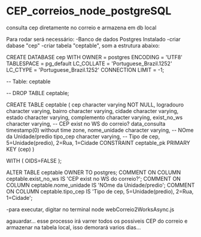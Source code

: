 # CEP_correios_node_postgreSQL
consulta cep diretamente no correio e armazena em db local



Para rodar será necessário:
-Banco de dados Postgres Instalado
-criar dabase "cep"
-criar tabela "ceptable", som a estrutura abaixo:

   CREATE DATABASE cep
  WITH OWNER = postgres
       ENCODING = 'UTF8'
       TABLESPACE = pg_default
       LC_COLLATE = 'Portuguese_Brazil.1252'
       LC_CTYPE = 'Portuguese_Brazil.1252'
       CONNECTION LIMIT = -1;


-- Table: ceptable

-- DROP TABLE ceptable;

CREATE TABLE ceptable
(
  cep character varying NOT NULL,
  logradouro character varying,
  bairro character varying,
  cidade character varying,
  estado character varying,
  complemento character varying,
  exist_no_ws character varying, -- CEP exist no WS do correio?
  data_consulta timestamp(0) without time zone,
  nome_unidade character varying, -- NOme da Unidade/predio
  tipo_cep character varying, -- Tipo de cep, 5=Unidade(predio), 2=Rua, 1=Cidade
  CONSTRAINT ceptable_pk PRIMARY KEY (cep)
)

WITH (
  OIDS=FALSE
);

ALTER TABLE ceptable
  OWNER TO postgres;
COMMENT ON COLUMN ceptable.exist_no_ws IS 'CEP exist no WS do correio?';
COMMENT ON COLUMN ceptable.nome_unidade IS 'NOme da Unidade/predio';
COMMENT ON COLUMN ceptable.tipo_cep IS 'Tipo de cep, 5=Unidade(predio), 2=Rua, 1=Cidade';



-para executar, digitar no terminal 
node webCorreio2WorksAsync.js

agauardar... esse processo irá varrer todos os possiveis CEP do correio e armazenar na tabela local, isso demorará varios dias...

